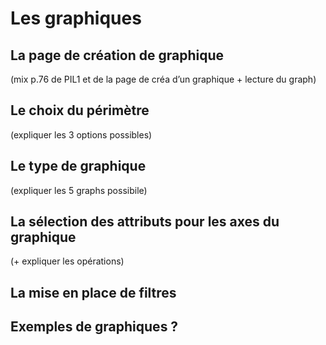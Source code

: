 # Les graphiques

## La page de création de graphique

(mix p.76 de PIL1 et de la page de créa d’un graphique + lecture du graph)

## Le choix du périmètre 

(expliquer les 3 options possibles)

## Le type de graphique 

(expliquer les 5 graphs possibile)

## La sélection des attributs pour les axes du graphique 

(+ expliquer les opérations)

## La mise en place de filtres

## Exemples de graphiques ? 